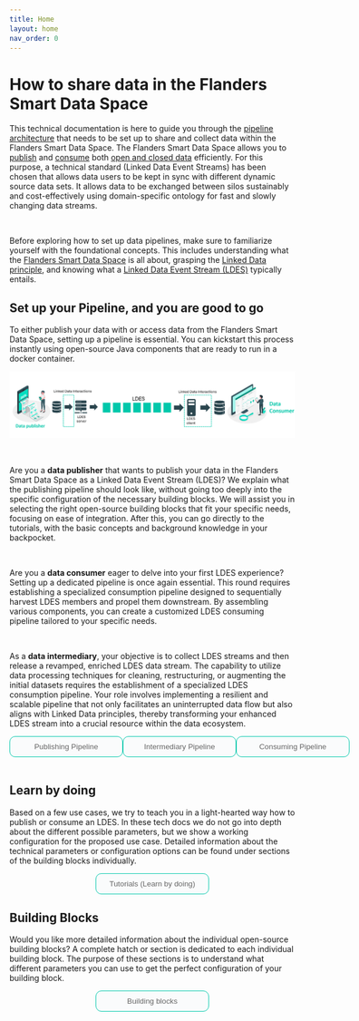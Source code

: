 ```yaml
---
title: Home
layout: home
nav_order: 0
---
```


# How to share data in the Flanders Smart Data Space

This technical documentation is here to guide you through the <u>pipeline architecture</u> that needs to be set up to share and collect data within the Flanders Smart Data Space. The Flanders Smart Data Space allows you to <u>publish</u> and <u>consume</u> both <u>open and closed data</u> efficiently. For this purpose, a technical standard (Linked Data Event Streams) has been chosen that allows data users to be kept in sync with different dynamic source data sets. It allows data to be exchanged between silos sustainably and cost-effectively using domain-specific ontology for fast and slowly changing data streams.

<br>

Before exploring how to set up data pipelines, make sure to familiarize yourself with the foundational concepts. This includes understanding what the [Flanders Smart Data Space](https://www.vlaanderen.be/vlaamse-smart-data-space-portaal) is all about, grasping the [Linked Data principle](/basic/1_linked_data.html), and knowing what a [Linked Data Event Stream (LDES)](/basic/2_introduction.html) typically entails.

## Set up your Pipeline, and you are good to go

To either publish your data with or access data from the Flanders Smart Data Space, setting up a pipeline is essential. You can kickstart this process instantly using open-source Java components that are ready to run in a docker container.

![alt text](image-1.png)

<br>

Are you a <b>data publisher</b> that wants to publish your data in the Flanders Smart Data Space as a Linked Data Event Stream (LDES)? We explain what the publishing pipeline should look like, without going too deeply into the specific configuration of the necessary building blocks. We will assist you in selecting the right open-source building blocks that fit your specific needs, focusing on ease of integration. After this, you can go directly to the tutorials, with the basic concepts and background knowledge in your backpocket.

<br>

Are you a <b>data consumer</b> eager to delve into your first LDES experience? Setting up a dedicated pipeline is once again essential. This round requires establishing a specialized consumption pipeline designed to sequentially harvest LDES members and propel them downstream. By assembling various components, you can create a customized LDES consuming pipeline tailored to your specific needs.

<br>

As a <b>data intermediary</b>, your objective is to collect LDES streams and then release a revamped, enriched LDES data stream. The capability to utilize data processing techniques for cleaning, restructuring, or augmenting the initial datasets requires the establishment of a specialized LDES consumption pipeline. Your role involves implementing a resilient and scalable pipeline that not only facilitates an uninterrupted data flow but also aligns with Linked Data principles, thereby transforming your enhanced LDES stream into a crucial resource within the data ecosystem.

<div style="display: flex; justify-content: space-around;">

<a href="/publishing/index.html">
<button style="background-color: #fafbfc; color: #666666; padding: 10px 20px; width: 200px; border: 0.3px solid rgb(0, 200, 171); border-radius: 10px; cursor: pointer;">
    Publishing Pipeline
</button></a>

<a href="/intermediary/index.html">
<button style="background-color: #fafbfc; color: #666666; padding: 10px 20px; width: 200px; border: 0.3px solid rgb(0, 200, 171); border-radius: 10px; cursor: pointer;">
    Intermediary Pipeline
    </button></a>

<a href="/consuming/index.html">
<button style="background-color: #fafbfc; color: #666666; padding: 10px 20px; width: 200px; border: 0.3px solid rgb(0, 200, 171); border-radius: 10px; cursor: pointer;">
    Consuming Pipeline
    </button></a>

</div>

<br>

## Learn by doing

Based on a few use cases, we try to teach you in a light-hearted way how to publish or consume an LDES. In these tech docs we do not go into depth about the different possible parameters, but we show a working configuration for the proposed use case. Detailed information about the technical parameters or configuration options can be found under sections of the building blocks individually.

<div style="display: flex; justify-content: space-around;">

<a href="https://github.com/Informatievlaanderen/VSDS-Onboarding-Example">
<button style="background-color: #fafbfc; color: #666666; padding: 10px 20px; width: 200px; border: 0.3px solid rgb(0, 200, 171); border-radius: 10px; cursor: pointer;">
        Tutorials (Learn by doing)
    </button>
</a>
</div>

## Building Blocks

Would you like more detailed information about the individual open-source building blocks? A complete hatch or section is dedicated to each individual building block. The purpose of these sections is to understand what different parameters you can use to get the perfect configuration of your building block.

<div style="display: flex; justify-content: space-around;">

<a href="/_consumer/index.html">
<button style="background-color: #fafbfc; color: #666666; padding: 10px 20px; width: 200px; border: 0.3px solid rgb(0, 200, 171); border-radius: 10px; cursor: pointer;">
    Building blocks
</button></a>
</div>
